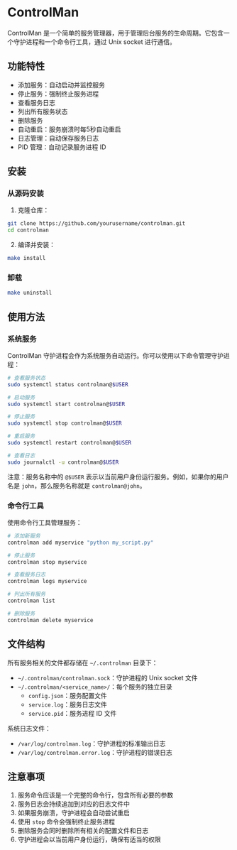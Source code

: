 # ControlMan

ControlMan 是一个简单的服务管理器，用于管理后台服务的生命周期。它包含一个守护进程和一个命令行工具，通过 Unix socket 进行通信。

## 功能特性

- 添加服务：自动启动并监控服务
- 停止服务：强制终止服务进程
- 查看服务日志
- 列出所有服务状态
- 删除服务
- 自动重启：服务崩溃时每5秒自动重启
- 日志管理：自动保存服务日志
- PID 管理：自动记录服务进程 ID

## 安装

### 从源码安装

1. 克隆仓库：
```bash
git clone https://github.com/yourusername/controlman.git
cd controlman
```

2. 编译并安装：
```bash
make install
```

### 卸载

```bash
make uninstall
```

## 使用方法

### 系统服务

ControlMan 守护进程会作为系统服务自动运行。你可以使用以下命令管理守护进程：

```bash
# 查看服务状态
sudo systemctl status controlman@$USER

# 启动服务
sudo systemctl start controlman@$USER

# 停止服务
sudo systemctl stop controlman@$USER

# 重启服务
sudo systemctl restart controlman@$USER

# 查看日志
sudo journalctl -u controlman@$USER
```

注意：服务名称中的 `@$USER` 表示以当前用户身份运行服务。例如，如果你的用户名是 `john`，那么服务名称就是 `controlman@john`。

### 命令行工具

使用命令行工具管理服务：

```bash
# 添加新服务
controlman add myservice "python my_script.py"

# 停止服务
controlman stop myservice

# 查看服务日志
controlman logs myservice

# 列出所有服务
controlman list

# 删除服务
controlman delete myservice
```

## 文件结构

所有服务相关的文件都存储在 `~/.controlman` 目录下：

- `~/.controlman/controlman.sock`：守护进程的 Unix socket 文件
- `~/.controlman/<service_name>/`：每个服务的独立目录
  - `config.json`：服务配置文件
  - `service.log`：服务日志文件
  - `service.pid`：服务进程 ID 文件

系统日志文件：
- `/var/log/controlman.log`：守护进程的标准输出日志
- `/var/log/controlman.error.log`：守护进程的错误日志

## 注意事项

1. 服务命令应该是一个完整的命令行，包含所有必要的参数
2. 服务日志会持续追加到对应的日志文件中
3. 如果服务崩溃，守护进程会自动尝试重启
4. 使用 `stop` 命令会强制终止服务进程
5. 删除服务会同时删除所有相关的配置文件和日志
6. 守护进程会以当前用户身份运行，确保有适当的权限 
